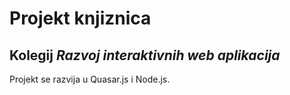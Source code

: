 # Projekt knjiznica
## Kolegij _Razvoj interaktivnih web aplikacija_

Projekt se razvija u Quasar.js i Node.js.